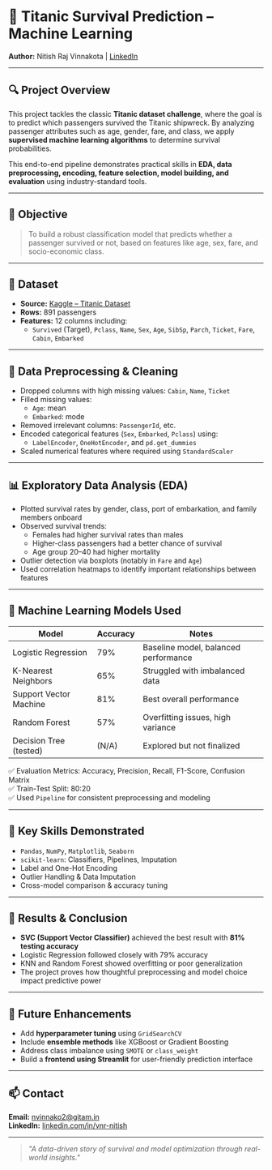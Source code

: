 # 🚢 Titanic Survival Prediction – Machine Learning    
**Author:** Nitish Raj Vinnakota | [LinkedIn](https://linkedin.com/in/vnr-nitish)

---

## 🔍 Project Overview

This project tackles the classic **Titanic dataset challenge**, where the goal is to predict which passengers survived the Titanic shipwreck. By analyzing passenger attributes such as age, gender, fare, and class, we apply **supervised machine learning algorithms** to determine survival probabilities.

This end-to-end pipeline demonstrates practical skills in **EDA, data preprocessing, encoding, feature selection, model building, and evaluation** using industry-standard tools.

---

## 🎯 Objective

> To build a robust classification model that predicts whether a passenger survived or not, based on features like age, sex, fare, and socio-economic class.

---

## 📁 Dataset

- **Source:** [Kaggle – Titanic Dataset](https://www.kaggle.com/datasets/yasserh/titanic-dataset)
- **Rows:** 891 passengers  
- **Features:** 12 columns including:
  - `Survived` (Target), `Pclass`, `Name`, `Sex`, `Age`, `SibSp`, `Parch`, `Ticket`, `Fare`, `Cabin`, `Embarked`

---

## 🧹 Data Preprocessing & Cleaning

- Dropped columns with high missing values: `Cabin`, `Name`, `Ticket`
- Filled missing values:
  - `Age`: mean
  - `Embarked`: mode
- Removed irrelevant columns: `PassengerId`, etc.
- Encoded categorical features (`Sex`, `Embarked`, `Pclass`) using:
  - `LabelEncoder`, `OneHotEncoder`, and `pd.get_dummies`
- Scaled numerical features where required using `StandardScaler`

---

## 📊 Exploratory Data Analysis (EDA)

- Plotted survival rates by gender, class, port of embarkation, and family members onboard
- Observed survival trends:
  - Females had higher survival rates than males
  - Higher-class passengers had a better chance of survival
  - Age group 20–40 had higher mortality
- Outlier detection via boxplots (notably in `Fare` and `Age`)
- Used correlation heatmaps to identify important relationships between features

---

## 🧠 Machine Learning Models Used

| Model                   | Accuracy | Notes                                 |
|------------------------|----------|---------------------------------------|
| Logistic Regression     | 79%      | Baseline model, balanced performance |
| K-Nearest Neighbors     | 65%      | Struggled with imbalanced data       |
| Support Vector Machine  | 81%      | Best overall performance              |
| Random Forest           | 57%      | Overfitting issues, high variance     |
| Decision Tree (tested)  | (N/A)    | Explored but not finalized            |

✅ Evaluation Metrics: Accuracy, Precision, Recall, F1-Score, Confusion Matrix  
✅ Train-Test Split: 80:20  
✅ Used `Pipeline` for consistent preprocessing and modeling

---

## 📌 Key Skills Demonstrated

- `Pandas`, `NumPy`, `Matplotlib`, `Seaborn`
- `scikit-learn`: Classifiers, Pipelines, Imputation
- Label and One-Hot Encoding
- Outlier Handling & Data Imputation
- Cross-model comparison & accuracy tuning

---

## 🏁 Results & Conclusion

- **SVC (Support Vector Classifier)** achieved the best result with **81% testing accuracy**
- Logistic Regression followed closely with 79% accuracy
- KNN and Random Forest showed overfitting or poor generalization
- The project proves how thoughtful preprocessing and model choice impact predictive power

---

## 🚀 Future Enhancements

- Add **hyperparameter tuning** using `GridSearchCV`
- Include **ensemble methods** like XGBoost or Gradient Boosting
- Address class imbalance using `SMOTE` or `class_weight`
- Build a **frontend using Streamlit** for user-friendly prediction interface

---

## 📫 Contact

**Email:** nvinnako2@gitam.in  
**LinkedIn:** [linkedin.com/in/vnr-nitish](https://linkedin.com/in/vnr-nitish)

---

> *"A data-driven story of survival and model optimization through real-world insights."*
